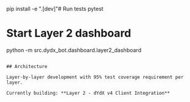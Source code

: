 pip install -e ".[dev]"# Run tests
pytest

# Start Layer 2 dashboard
python -m src.dydx_bot.dashboard.layer2_dashboard
```

## Architecture

Layer-by-layer development with 95% test coverage requirement per layer.

Currently building: **Layer 2 - dYdX v4 Client Integration**
